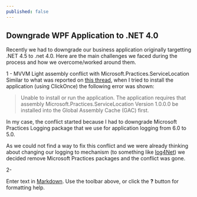 ```yaml
---
published: false
---
```

## Downgrade WPF Application to .NET 4.0

Recently we had to downgrade our business application originally targetting .NET 4.5 to .net 4.0. Here are the main challenges we faced during the process and how we overcome/worked around them.

1 - MVVM Light assembly conflict with Microsoft.Practices.ServiceLocation
Similar to what was reported on [this thread](http://stackoverflow.com/questions/14791089/mvvm-light-assembly-conflict-with-microsoft-practices-servicelocation), when I tried to install the application (using ClickOnce) the following error was shown:

> Unable to install or run the application. The application requires that assembly Microsoft.Practices.ServiceLocation Version 1.0.0.0 be installed into the Global Assembly Cache (GAC) first.

In my case, the conflict started because I had to downgrade Microsoft Practices Logging package that we use for application logging from 6.0 to 5.0. 

As we could not find a way to fix this conflict and we were already thinking about changing our logging to mechanism (to something like [log4Net](https://csharp.today/log4net-tutorial-great-library-for-logging/)) we decided remove Microsoft Practices packages and the conflict was gone. 

2- 

Enter text in [Markdown](http://daringfireball.net/projects/markdown/). Use the toolbar above, or click the **?** button for formatting help.
